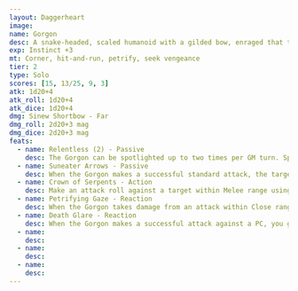 ```yaml
---
layout: Daggerheart
image:
name: Gorgon
desc: A snake-headed, scaled humanoid with a gilded bow, enraged that their peace has been disturbed.
exp: Instinct +3
mt: Corner, hit-and-run, petrify, seek vengeance
tier: 2
type: Solo
scores: [15, 13/25, 9, 3]
atk: 1d20+4
atk_roll: 1d20+4
atk_dice: 1d20+4
dmg: Sinew Shortbow - Far
dmg_roll: 2d20+3 mag
dmg_dice: 2d20+3 mag
feats:
  - name: Relentless (2) - Passive
    desc: The Gorgon can be spotlighted up to two times per GM turn. Spend Fear as usual to spotlight them.
  - name: Suneater Arrows - Passive
    desc: When the Gorgon makes a successful standard attack, the target Glows until the end of the scene and can’t become Hidden. Attack rolls made against a Glowing target have advantage.
  - name: Crown of Serpents - Action
    desc: Make an attack roll against a target within Melee range using the Gorgon’s protective snakes. On a success, mark Stress to deal 2d10+4 physical damage and the target must mark a Stress.
  - name: Petrifying Gaze - Reaction
    desc: When the Gorgon takes damage from an attack within Close range, you can spend a Fear to force the attacker to make an Instinct Reaction Roll. On a failure, they begin to turn to stone, marking a HP and starting a Petrification Countdown (4). This countdown ticks down when the Gorgon is attacked. When it triggers, the target must make a death move. If the Gorgon is defeated, all petrification countdowns end.
  - name: Death Glare - Reaction
    desc: When the Gorgon makes a successful attack against a PC, you gain a Fear.
  - name: 
    desc: 
  - name: 
    desc: 
  - name: 
    desc: 
---
```

